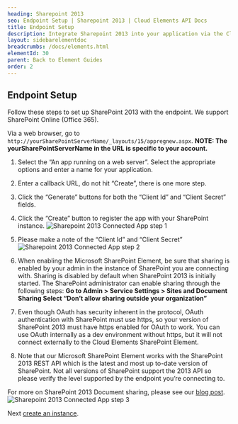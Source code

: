 ```yaml
---
heading: Sharepoint 2013
seo: Endpoint Setup | Sharepoint 2013 | Cloud Elements API Docs
title: Endpoint Setup
description: Integrate Sharepoint 2013 into your application via the Cloud Elements APIs.
layout: sidebarelementdoc
breadcrumbs: /docs/elements.html
elementId: 30
parent: Back to Element Guides
order: 2
---
```

## Endpoint Setup

Follow these steps to set up SharePoint 2013 with the endpoint. We support SharePoint Online (Office 365).

Via a web browser, go to `http://yourSharePointServerName/_layouts/15/appregnew.aspx`.
__NOTE: The yourSharePointServerName in the URL is specific to your account.__

1. Select the “An app running on a web server”.  Select the appropriate options and enter a name for your application.

2. Enter a callback URL, do not hit “Create”, there is one more step.

3. Click the “Generate” buttons for both the “Client Id” and “Client Secret” fields.

4. Click the “Create” button to register the app with your SharePoint instance.
![Sharepoint 2013 Connected App step 1](http://www.cloud-elements.com/wp-content/uploads/2014/07/SharepointCreateApp1.png)

5. Please make a note of the “Client Id” and “Client Secret”
![Sharepoint 2013 Connected App step 2](http://www.cloud-elements.com/wp-content/uploads/2014/07/SharepointCreateApp2.png)

1.  When enabling the Microsoft SharePoint Element, be sure that sharing is enabled by your admin in the instance of SharePoint you are connecting with. Sharing is disabled by default when SharePoint 2013 is initially started. The SharePoint administrator can enable sharing through the following steps:
__Go to Admin > Service Settings > Sites and Document Sharing
Select “Don’t allow sharing outside your organization”__

2. Even though OAuth has security inherent in the protocol, OAuth authentication with SharePoint must use https, so your version of SharePoint 2013 must have https enabled for OAuth to work. You can use OAuth internally as a dev environment without https, but it will not connect externally to the Cloud Elements SharePoint Element.

3. Note that our Microsoft SharePoint Element works with the SharePoint 2013 REST API which is the latest and most up to-date version of SharePoint. Not all versions of SharePoint support the 2013 API so please verify the level supported by the endpoint you’re connecting to.

For more on SharePoint 2013 Document sharing, please see our [blog post](http://blog.cloud-elements.com/enabling-document-sharing-with-the-microsoft-sharepoint-2013-api).
![Sharepoint 2013 Connected App step 3](http://www.cloud-elements.com/wp-content/uploads/2014/08/SharepointShare.png)

Next [create an instance](sharepoint-create-instance.html).
